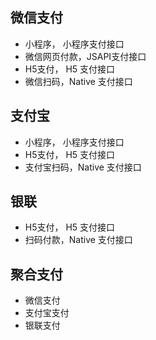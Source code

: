 ## 微信支付

* 小程序， 小程序支付接口
* 微信网页付款，JSAPI支付接口
* H5支付， H5 支付接口
* 微信扫码，Native 支付接口

## 支付宝

* 小程序， 小程序支付接口
* H5支付， H5 支付接口
* 支付宝扫码，Native 支付接口

## 银联

* H5支付， H5 支付接口
* 扫码付款，Native 支付接口

## 聚合支付

* 微信支付
* 支付宝支付
* 银联支付
